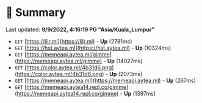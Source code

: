 # 📖 Summary
Last updated: **9/9/2022, 4:16:19 PG "Asia/Kuala_Lumpur"**

- `GET` [https://lilr.ml](https://lilr.ml) - **Up** (2781ms)
- `GET` [https://hst.aytea.ml](https://hst.aytea.ml) - **Up** (10324ms)
- `GET` [https://memeapi.aytea.ml/gimme](https://memeapi.aytea.ml/gimme) - **Up** (14027ms)
- `GET` [https://color.aytea.ml/4b31d6.png](https://color.aytea.ml/4b31d6.png) - **Up** (2073ms)
- `GET` [https://memeapi.aytea.ml](https://memeapi.aytea.ml) - **Up** (267ms)
- `GET` [https://memeapi.aytea14.repl.co/gimme](https://memeapi.aytea14.repl.co/gimme) - **Up** (1397ms)

